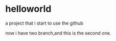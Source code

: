 # helloworld
a project that i start to use the github


now i have two branch,and this is the second one.
